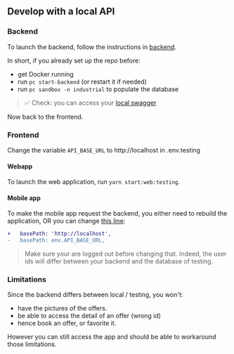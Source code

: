 ## Develop with a local API

### Backend

To launch the backend, follow the instructions in [backend](https://github.com/pass-culture/pass-culture-main/#api).

In short, if you already set up the repo before:

- get Docker running
- run `pc start-backend` (or restart it if needed)
- run `pc sandbox -n industrial` to populate the database

> ✅ Check: you can access your [local swagger](http://localhost/native/v1/swagger#/default/get_)

Now back to the frontend.

### Frontend

Change the variable `API_BASE_URL` to http://localhost in .env.testing

#### Webapp

To launch the web application, run `yarn start:web:testing`.

#### Mobile app

To make the mobile app request the backend, you either need to rebuild the application, OR you can change [this line](https://github.com/pass-culture/pass-culture-app-native/blob/master/src/api/api.ts#L7):

```diff
+   basePath: 'http://localhost',
-   basePath: env.API_BASE_URL,
```

> Make sure your are logged out before changing that. Indeed, the user ids will differ between your backend and the database of testing.

### Limitations

Since the backend differs between local / testing, you won't:

- have the pictures of the offers.
- be able to access the detail of an offer (wrong id)
- hence book an offer, or favorite it.

However you can still access the app and should be able to workaround those limitations.
